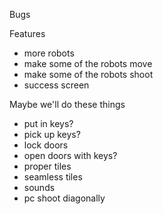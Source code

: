 Bugs


Features
* more robots
* make some of the robots move
* make some of the robots shoot
* success screen


Maybe we'll do these things

* put in keys?
* pick up keys?
* lock doors
* open doors with keys?
* proper tiles
* seamless tiles
* sounds
* pc shoot diagonally



